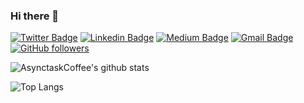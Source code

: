 ### Hi there 👋

[![Twitter Badge](https://img.shields.io/badge/-@basicodemine-1ca0f1?style=flat-square&labelColor=1ca0f1&logo=twitter&logoColor=white&link=https://twitter.com/basicodemine)](https://twitter.com/basicodemine) 
[![Linkedin Badge](https://img.shields.io/badge/-basicodemine-blue?style=flat-square&logo=Linkedin&logoColor=white&link=https://www.linkedin.com/in/basicodemine/)](https://www.linkedin.com/in/basicodemine/) 
[![Medium Badge](https://img.shields.io/badge/-@AsynctaskCoffee-000000?style=flat-square&labelColor=000000&logo=Medium&link=https://medium.com/@AsynctaskCoffee/)](https://medium.com/@AsynctaskCoffee/)
[![Gmail Badge](https://img.shields.io/badge/-AsynctaskCoffee@gmail.com-c14438?style=flat-square&logo=Gmail&logoColor=white&link=mailto:AsynctaskCoffee@gmail.com)](mailto:AsynctaskCoffee@gmail.com)
[![GitHub followers](https://img.shields.io/github/followers/AsynctaskCoffee?label=Follow&style=social)](https://github.com/AsynctaskCoffee/?tab=follow)



![AsynctaskCoffee's github stats](https://github-readme-stats.vercel.app/api?username=AsynctaskCoffee&show_icons=true&hide_border=true)

![Top Langs](https://github-readme-stats.vercel.app/api/top-langs/?username=AsynctaskCoffee&layout=compact&hide_border=true)
